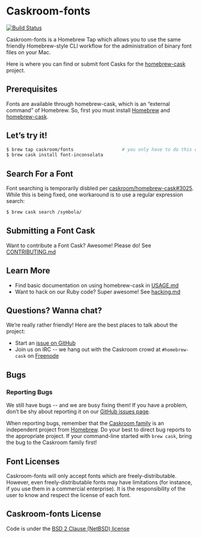 # Caskroom-fonts

[![Build Status](https://travis-ci.org/caskroom/homebrew-fonts.svg?branch=master)](https://travis-ci.org/caskroom/homebrew-fonts)

Caskroom-fonts is a Homebrew Tap which allows you to use the same friendly Homebrew-style CLI workflow for the administration of binary font files on your Mac.

Here is where you can find or submit font Casks for the [homebrew-cask](https://github.com/caskroom/homebrew-cask) project.

## Prerequisites

Fonts are available through homebrew-cask, which is an “external command” of Homebrew. So, first you must install [Homebrew](http://brew.sh) and [homebrew-cask](http://caskroom.io).

## Let’s try it!

```bash
$ brew tap caskroom/fonts                  # you only have to do this once!
$ brew cask install font-inconsolata
```

## Search For a Font

Font searching is temporarily disbled per [caskroom/homebrew-cask#3025](https://github.com/caskroom/homebrew-cask/pull/3025). While this is being fixed, one workaround is to use a regular expression search:

```bash
$ brew cask search /symbola/
```

## Submitting a Font Cask

Want to contribute a Font Cask? Awesome! Please do! See [CONTRIBUTING.md](CONTRIBUTING.md)

## Learn More

* Find basic documentation on using homebrew-cask in [USAGE.md](https://github.com/caskroom/homebrew-cask/blob/master/USAGE.md)
* Want to hack on our Ruby code? Super awesome! See [hacking.md](https://github.com/caskroom/homebrew-cask/blob/master/doc/development/hacking.md)

## Questions? Wanna chat?

We’re really rather friendly! Here are the best places to talk about the project:

* Start an [issue on GitHub](https://github.com/caskroom/homebrew-fonts/issues)
* Join us on IRC -- we hang out with the Caskroom crowd at `#homebrew-cask` on [Freenode](http://freenode.net/)

## Bugs

### Reporting Bugs

We still have bugs -- and we are busy fixing them! If you have a problem, don’t be shy about reporting it on our [GitHub issues page](https://github.com/caskroom/homebrew-fonts/issues?state=open).

When reporting bugs, remember that the [Caskroom family](http://caskroom.io) is an independent project from [Homebrew](http://brew.sh). Do your best to direct bug reports to the appropriate project. If your command-line started with `brew cask`, bring the bug to the Caskroom family first!

## Font Licenses

Caskroom-fonts will only accept fonts which are freely-distributable. However, even freely-distributable fonts may have limitations (for instance, if you use them in a commercial enterprise). It is the responsibility of the user to know and respect the license of each font.

## Caskroom-fonts License

Code is under the [BSD 2 Clause (NetBSD) license](https://github.com/caskroom/homebrew-fonts/blob/master/LICENSE)
